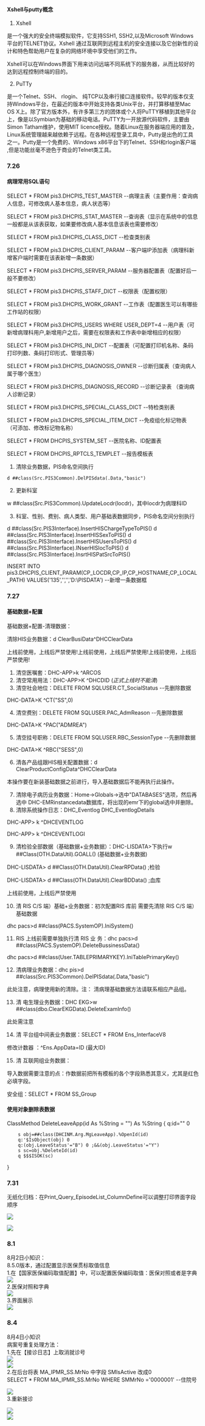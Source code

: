 #### Xshell与putty概念

1. Xshell

是一个强大的安全终端模拟软件，它支持SSH1, SSH2,以及Microsoft Windows平台的TELNET协议。Xshell 通过互联网到远程主机的安全连接以及它创新性的设计和特色帮助用户在复杂的网络环境中享受他们的工作。

Xshell可以在Windows界面下用来访问远端不同系统下的服务器，从而比较好的达到远程控制终端的目的。

2. PuTTy

是一个Telnet、SSH、 rlogin、 纯TCP以及串行接口连接软件。较早的版本仅支持Windows平台，在最近的版本中开始支持各类Unix平台，并打算移植至Mac OS X上。除了官方版本外，有许多第三方的团体或个人将PuTTY移植到其他平台上，像是以Symbian为基础的移动电话。PuTTY为一开放源代码软件，主要由Simon Tatham维护，使用MIT licence授权。随着Linux在服务器端应用的普及，Linux系统管理越来越依赖于远程。在各种远程登录工具中，Putty是出色的工具之一。Putty是一个免费的、Windows x86平台下的Telnet、SSH和rlogin客户端 ,但是功能丝毫不逊色于商业的Telnet类工具。

### 7.26

#### 病理常用SQL语句

SELECT * FROM pis3.DHCPIS_TEST_MASTER  --病理主表（主要作用：查询病人信息，可修改病人基本信息，病人状态等）

SELECT * FROM pis3.DHCPIS_STAT_MASTER  --查询表（显示在系统中的信息一般都是从该表获取，如果要修改病人基本信息该表也需要修改）

SELECT * FROM pis3.DHCPIS_CLASS_DICT   --检查类别表

SELECT * FROM pis3.DHCPIS_CLIENT_PARAM  --客户端IP添加表（病理科新增客户端时需要在该表新增一条数据）

SELECT * FROM pis3.DHCPIS_SERVER_PARAM  --服务器配置表（配置好后一般不要修改）

SELECT * FROM pis3.DHCPIS_STAFF_DICT   --权限表（配置权限）

SELECT * FROM pis3.DHCPIS_WORK_GRANT   --工作表（配置医生可以有哪些工作站的权限）

SELECT * FROM pis3.DHCPIS_USERS WHERE USER_DEPT=4  --用户表（可新增病理科用户,新增用户之后，需要在权限表和工作表中新增相应的权限）

SELECT * FROM pis3.DHCPIS_INI_DICT  --配置表（可配置打印机名称、条码打印列数、条码打印形式、管理员等）

SELECT * FROM pis3.DHCPIS_DIAGNOSIS_OWNER --诊断归属表（查询病人属于哪个医生）

SELECT * FROM pis3.DHCPIS_DIAGNOSIS_RECORD  --诊断记录表 （查询病人诊断记录）

SELECT * FROM pis3.DHCPIS_SPECIAL_CLASS_DICT --特检类别表

SELECT * FROM pis3.DHCPIS_SPECIAL_ITEM_DICT  --免疫组化标记物表 （可添加、修改标记物名称）

SELECT * FROM DHCPIS_SYSTEM_SET  --医院名称、ID配置表

SELECT * FROM DHCPIS_RPTCLS_TEMPLET   --报告模板表

1. 清除业务数据，PIS命名空间执行

`d ##class(Src.PIS3Common).DelPISdata(.Data,"basic")`

2. 更新科室

w ##class(Src.PIS3Common).UpdateLocdr(locdr)，其中locdr为病理科ID

3. 科室、性别、费别、病人类型、用户基础表数据同步，PIS命名空间分别执行

d ##class(Src.PIS3Interface).InsertHISChargeTypeToPIS()
d ##class(Src.PIS3Interface).InsertHISSexToPIS()
d ##class(Src.PIS3Interface).InsertHISUsersToPIS()
d ##class(Src.PIS3Interface).INserHISlocToPIS()
d ##class(Src.PIS3Interface).InsrtHISPatSrcToPIS()

INSERT INTO pis3.DHCPIS_CLIENT_PARAM(CP_LOCDR,CP_IP,CP_HOSTNAME,CP_LOCAL_PATH)
VALUES('135','','','D:\PISDATA') --新增一条数据框

### 7.27

#### 基础数据+配置

基础数据+配置-清理数据：

清除HIS业务数据：d ClearBusiData^DHCClearData

上线前使用，上线后严禁使用!上线前使用，上线后严禁使用!上线前使用，上线后严禁使用!

1. 清空医嘱套：DHC-APP>k ^ARCOS
2. 清空常用用法：DHC-APP>K ^DHCDID (*正式上线时不能清*)
3. 清空社会地位：DELETE FROM SQLUSER.CT_SocialStatus --先删除数据

DHC-DATA>K ^CT("SS",0)

4. 清空费别：DELETE FROM SQLUSER.PAC_AdmReason --先删除数据

DHC-DATA>K ^PAC("ADMREA")

5. 清空挂号职称：DELETE FROM SQLUSER.RBC_SessionType --先删除数据

DHC-DATA>K ^RBC("SESS",0)

6. 清各产品组跟HIS相关配置数据：d ClearProductConfigData^DHCClearData

本操作要在新装基础数据之前进行，导入基础数据后不能再执行此操作。

7. 清除电子病历业务数据：Home->Globals->选中"DATABASES"选项，然后再选中 DHC-EMRinstancedata数据库，将出现的emr下的global选中并删除。
8. 清除系统操作日志：DHC_Eventlog DHC_EventlogDetails

DHC-APP> k ^DHCEVENTLOG

DHC-APP> k ^DHCEVENTLOGI

9. 清检验全部数据（基础数据+业务数据）：DHC-LISDATA>下执行w ##Class(OTH.DataUtil).GOALL() (基础数据+业务数据)

DHC-LISDATA> d ##Class(OTH.DataUtil).ClearRPData() ;检验

DHC-LISDATA> d ##Class(OTH.DataUtil).ClearBDData() ;血库

上线前使用，上线后严禁使用

10. 清 RIS C/S 端）基础+业务数据：初次配置RIS 库前 需要先清除 RIS C/S 端） 基础数据

dhc pacs>d ##class(PACS.SystemOP).IniSystem()

11. RIS 上线前需要单独执行清 RIS 业 务：dhc pacs>d ##class(PACS.SystemOP).DeleteBussinessData()

dhc pacs>d ##class(User.TABLEPRIMARYKEY).IniTablePrimaryKey()

12. 清病理业务数据：dhc pis>d ##class(Src.PIS3Common).DelPISdata(.Data,"basic")

此处注意，病理使用新的清除。注： 清病理基础数据方法请联系相应产品组。

13. 清 电生理业务数据：DHC EKG>w ##class(dbo.ClearEKGData).DeleteExamInfo()

此处需注意

14. 清 平台组中间表业务数据：SELECT * FROM Ens_InterfaceV8

修改计数器 ：^Ens.AppData=ID (最大ID)

15. 清 互联网组业务数据：

导入数据需要注意的点：作数据前把所有模板的各个字段熟悉其意义，尤其是红色必填字段。

安全组：SELECT * FROM SS_Group

#### 使用对象删除表数据

ClassMethod DeleteLeaveApp(id As %String = "") As %String
{
    q:id="" 0

        s obj=##class(DHCINM.Arg.MgLeaveApp).%OpenId(id)
        q:'$IsObject(obj) 0
        q:(obj.LeaveStatus'="B") 0 ;&&(obj.LeaveStatus'="Y")
        s sc=obj.%DeleteId(id)
        q $$$ISOK(sc)
}  

### 7.31

无纸化归档：在Print_Query_EpisodeList_ColumnDefine可以调整打印界面字段顺序

![](https://cdn.nlark.com/yuque/0/2023/jpeg/26726568/1690774512787-134a5ff9-eabc-4fac-b66a-df600f046e8c.jpeg)

![](https://cdn.nlark.com/yuque/0/2023/jpeg/26726568/1690774521569-abe1ae93-a195-422a-9ef9-e5cca0c45fef.jpeg)

### 8.1

8月2日小知识：  
8.5.0版本，通过配置显示医保贯标取值信息  
1.在【国家医保编码取值配置】中，可以配置医保编码取值：医保对照或者是字典  
![](https://cdn.nlark.com/yuque/0/2023/jpeg/26726568/1690939261677-19739fde-f9c5-4ecb-92a0-1c1bae1cf168.jpeg)  
2.医保对照和字典  
![](https://cdn.nlark.com/yuque/0/2023/jpeg/26726568/1690939269226-6c6e7036-e8a9-4441-909d-05243e2af2f7.jpeg)  
3.界面展示  
![](https://cdn.nlark.com/yuque/0/2023/jpeg/26726568/1690939278086-1b5af784-f595-4b8b-9d58-49a3e14f7c08.jpeg)  

### 8.4

8月4日小知识  
病案号重复处理方法：  
1.先在【接诊日志】上取消就诊号  
![](https://cdn.nlark.com/yuque/0/2023/jpeg/26726568/1691114359228-140b179a-6c0b-4b50-8705-cf16e5d7dde9.jpeg)  
![](https://cdn.nlark.com/yuque/0/2023/jpeg/26726568/1691114363869-b818dc3c-2c93-4daa-b1bc-ae8387e98d76.jpeg)  
2.在后台将表 MA_IPMR_SS.MrNo 中字段 SMIsActive 改成0  
SELECT * FROM MA_IPMR_SS.MrNo WHERE SMMrNo ='0000001' --住院号

![](https://cdn.nlark.com/yuque/0/2023/jpeg/26726568/1691114370358-0ee57062-a09f-462f-980e-95de09a4ea34.jpeg)  
3.重新接诊

![](https://cdn.nlark.com/yuque/0/2023/jpeg/26726568/1691114378994-2f23e5f8-e441-4389-9638-c9b78fb4b705.jpeg)  
![](https://cdn.nlark.com/yuque/0/2023/jpeg/26726568/1691114391386-061db95e-79d3-4da3-bd0b-1a6ae47fb335.jpeg)